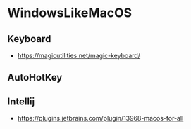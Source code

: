 # WindowsLikeMacOS

## Keyboard

- https://magicutilities.net/magic-keyboard/

## AutoHotKey

## Intellij

- https://plugins.jetbrains.com/plugin/13968-macos-for-all
